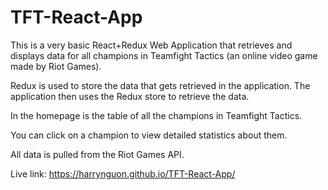 # TFT-React-App

<p className="flow-text">This is a very basic React+Redux Web Application that retrieves and displays 
                data for all champions in Teamfight Tactics (an online video game made by Riot Games).</p>
                <p className="flow-text">Redux is used to store the data that gets retrieved in the application. The application then uses the Redux store to retrieve the data.</p>
                <p className="flow-text">In the homepage is the table of all the champions in Teamfight Tactics.</p>
                <p className="flow-text">You can click on a champion to view detailed statistics about them.</p>
                <p className="flow-text">All data is pulled from the Riot Games API.</p>

Live link: https://harrynguon.github.io/TFT-React-App/
